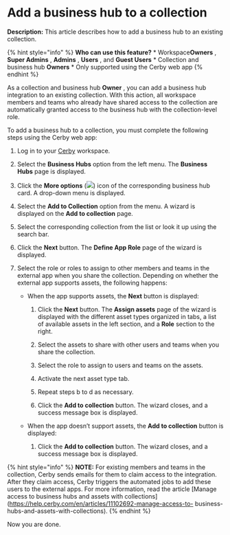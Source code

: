 # Add a business hub to a collection

**Description:** This article describes how to add a business hub to an existing collection.

{% hint style="info" %} **Who can use this feature?** * Workspace**Owners** ,
**Super Admins** , **Admins** , **Users** , and **Guest Users** * Collection
and business hub **Owners** * Only supported using the Cerby web app {%
endhint %}

As a collection and business hub **Owner** , you can add a business hub
integration to an existing collection. With this action, all workspace members
and teams who already have shared access to the collection are automatically
granted access to the business hub with the collection-level role.

To add a business hub to a collection, you must complete the following steps
using the Cerby web app:

  1. Log in to your [Cerby](https://app.cerby.com/) workspace.

  2. Select the **Business Hubs** option from the left menu. The **Business Hubs** page is displayed.

  3. Click the **More options** (![](https://downloads.intercomcdn.com/i/o/pc0ldyqu/1481797165/477eb760df4d4276da1264802d2f/AD_4nXfq928eH6lW___VJhn6YkSzlvsBLWHdSZFfnaW1cPAOfvWfj__ce8kcI0ndYDqcrNKTdaYv47jSGGH_CLWU_vh8aELD-qdGfyXMWMp-gSlQ6XlSnmTdKYR4bVeTAZ4mXXEfUaodDURWwzLeDEp4Xg3i1QIk?expires=1745010000&signature=436f10008a7f01280fd686c0e52703cf8d2d2b7de16fdbd65298894e6581c9b4&req=dSQvF853moBZXPMW3Hu4gVzLdJHGxv0I5gB5fQiAN7%2Fn26KcgFKjreB%2FI1NB%0AKQ%3D%3D%0A)) icon of the corresponding business hub card. A drop-down menu is displayed.

  4. Select the **Add to Collection** option from the menu. A wizard is displayed on the **Add to collection** page.

  5. Select the corresponding collection from the list or look it up using the search bar.

  6. Click the **Next** button. The **Define App Role** page of the wizard is displayed.

  7. Select the role or roles to assign to other members and teams in the external app when you share the collection. Depending on whether the external app supports assets, the following happens:

     * When the app supports assets, the **Next** button is displayed:

       1. Click the **Next** button. The **Assign assets** page of the wizard is displayed with the different asset types organized in tabs, a list of available assets in the left section, and a **Role** section to the right. 

       2. Select the assets to share with other users and teams when you share the collection.

       3. Select the role to assign to users and teams on the assets.

       4. Activate the next asset type tab.

       5. Repeat steps b to d as necessary.

       6. Click the **Add to collection** button. The wizard closes, and a success message box is displayed.

     * When the app doesn’t support assets, the **Add to collection** button is displayed:

       1. Click the **Add to collection** button. The wizard closes, and a success message box is displayed.

{% hint style="info" %} **NOTE:** For existing members and teams in the
collection, Cerby sends emails for them to claim access to the integration.
After they claim access, Cerby triggers the automated jobs to add these users
to the external apps. For more information, read the article [Manage access to
business hubs and assets with
collections](https://help.cerby.com/en/articles/11102692-manage-access-to-
business-hubs-and-assets-with-collections). {% endhint %}

Now you are done.

